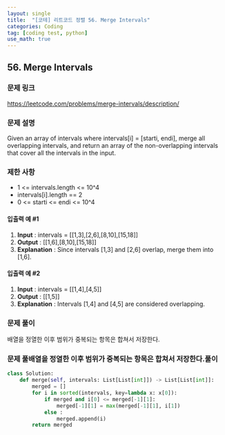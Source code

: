 ```yaml
---
layout: single
title:  "[코테] 리트코드 정렬 56. Merge Intervals"
categories: Coding
tag: [coding test, python]
use_math: true
---
```


## 56. Merge Intervals
### 문제 링크
<https://leetcode.com/problems/merge-intervals/description/>

### 문제 설명
Given an array of intervals where intervals[i] = [starti, endi], merge all overlapping intervals, and return an array of the non-overlapping intervals that cover all the intervals in the input.

### 제한 사항
- 1 <= intervals.length <= 10^4
- intervals[i].length == 2
- 0 <= starti <= endi <= 10^4

#### 입출력 예 #1 
1. **Input** : intervals = [[1,3],[2,6],[8,10],[15,18]]
2. **Output** : [[1,6],[8,10],[15,18]]
3. **Explanation** : Since intervals [1,3] and [2,6] overlap, merge them into [1,6].

#### 입출력 예 #2
1. **Input** : intervals = [[1,4],[4,5]]
2. **Output** : [[1,5]]
3. **Explanation** : Intervals [1,4] and [4,5] are considered overlapping.

### 문제 풀이
배열을 정열한 이후 범위가 중복되는 항목은 합쳐서 저장한다.

### 문제 풀배열을 정열한 이후 범위가 중복되는 항목은 합쳐서 저장한다.풀이


```python
class Solution:
    def merge(self, intervals: List[List[int]]) -> List[List[int]]:
        merged = []
        for i in sorted(intervals, key=lambda x: x[0]):
            if merged and i[0] <= merged[-1][1]:
                merged[-1][1] = max(merged[-1][1], i[1])
            else :
                merged.append(i)
        return merged
```
